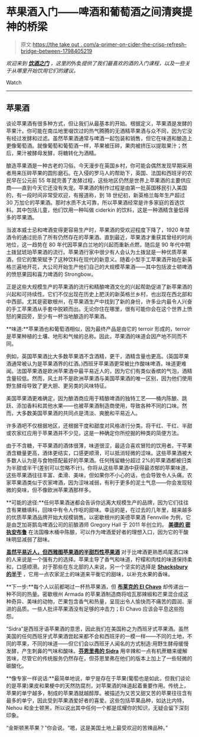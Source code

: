 # 苹果酒入门——啤酒和葡萄酒之间清爽提神的桥梁

> 原文:[https://the take out . com/a-primer-on-cider-the-crisp-refresh-bridge-between-1798405219](https://thetakeout.com/a-primer-on-cider-the-crisp-refreshing-bridge-between-1798405219)

*欢迎来到* [***饮酒之门***](https://thetakeout.com/c/gateways-to-drinkery) *，这里的*外卖*提供了我们最喜欢的酒的入门课程，以及一些关于从哪里开始饮用它们的建议。*

Watch

* * *

## 苹果酒

谈论苹果酒有很多种方式，但让我们从最基本的开始。根据定义，苹果酒是发酵的苹果汁。你可能在南瓜地里啜饮过的热气腾腾的无酒精苹果酒与众不同，因为它没有经过发酵和过滤。虽然苹果酒通常与啤酒一起包装和销售，但它在味道和酿造上更像葡萄酒。就像葡萄和葡萄酒一样，苹果被压碎，果肉被挤压以提取果汁；然后，果汁被酵母发酵，将糖转化为酒精。

酿造苹果酒是一种古老的习俗。今天漫步在英国乡村，你可能会偶然发现早期采用者用来压碎苹果的圆形磨石。在入侵的罗马人的帮助下，英国、法国和西班牙的农民早在公元前 55 年就完善了发酵过程，这些地区仍然是世界上苹果酒的主要供应商——直到今天它还没有失宠。苹果酒的制作过程是由第一批英国移民引入美国的，有一段时间非常受欢迎，有报道称，到 18 世纪初，新英格兰每年生产超过 30 万加仑的苹果酒。那时水质不太可靠，所以苹果酒经常是许多家庭的首选饮料。其中包括儿童，他们饮用一种叫做 ciderkin 的饮料，这是一种酒精含量低得多的苹果酒。

当波本威士忌和啤酒变得更容易生产时，苹果酒的受欢迎程度下降了，1920 年禁酒令的通过扼杀了所有仍然存在的苹果酒。直到最近，苹果酒才重获其曾经的时尚地位，这一趋势在 80 年代因苹果白兰地的兴起而重新点燃，随后是 90 年代中期土拨鼠琥珀苹果酒的流行。苹果酒行家中很少有人会认为土拨鼠是一种优质苹果酒，但它的繁荣赋予了这种饮料在现代的新意义。随着小型手工苹果酒开始在新英格兰遍地开花，大公司开始生产他们自己的大规模苹果酒——其中包括波士顿啤酒的愤怒果园和喜力啤酒的 Strongbow。

正是这些大规模生产的苹果酒的流行和精酿啤酒文化的兴起帮助促进了新苹果酒的兴起和可持续性。它们不仅出现在历史上肥沃的新英格兰乡村，也出现在西北部和中西部。尤其是密歇根州，在苹果酒生产中找到了新的身份，许多业内最令人兴奋的手工苹果酒从手套中脱颖而出。无论你住在哪里，很有可能你会在这个世界上愤怒的果园旁，至少有一杯当地酿造的苹果酒。

**味道:**苹果酒也和葡萄酒相似，因为最终产品是由它的 terroir 形成的，terroir 是苹果种植的土壤、地形和气候的总称。因此，苹果酒的味道会因产地不同而不同。

例如，英国苹果酒比大多数苹果酒不含酒精，更干，酒精含量也更高。(英国苹果酒通常被认为是苹果酒界的红酒。)西班牙苹果酒更常被比作酸味啤酒，味道更难闻。法国苹果酒是欧洲苹果酒中最平易近人的，因为它们有类似香槟的气泡，酒精含量较低。然而，风土并不是欧洲苹果酒与美国苹果酒的唯一区别，因为他们使用野生酵母导致了更大胆、更另类的风味特征。

美国苹果酒更难确定，因为酿酒商应用于精酿啤酒的独特工艺——桶内陈酿、跳跃、添加香料和其他水果——也被苹果酒制造商使用，导致各种不同的口味。然而，大多数美国苹果酒的共同点是清淡、爽脆和平易近人。

许多酒吧不仅根据地区，还根据干度和甜度对风格进行分类。将干红、干红、半甜或农家红应用于苹果酒并不少见，这是一种确定你所挖掘的种类的简便方法。

由于不含糖，干苹果酒的酒体很薄，味道很涩，最适合喜欢冒险的饮用者。干苹果酒含糖量更高，酒体更结实，口感更顺滑，可以抵消轻微的涩味。这些苹果酒被大多数人认为是与食物搭配最好的苹果酒。任何残留糖分超过 2%的苹果酒都被归类为半甜或半干(差别可以忽略不计)。你将从这些苹果酒中获得最浓郁的苹果味道，这些苹果酒往往丰富、柔滑、美味，但如果你不小心的话，也会导致令人头痛。农家苹果酒类似于农家啤酒，因为涩味减弱，有利于更多的泥土气息——你会发现轻微的臭味，但不像欧洲苹果酒那样多。

**可能的途径:**任何苹果酒迷都会告诉你远离大规模生产的品牌，因为它们往往含有果糖填料，回味中有令人作呕的甜味。幸运的是，在过去的几年里，越来越多的优质苹果酒品牌开始大规模销售。以密歇根州的美德苹果酒 Fennville 为例，它是由芝加哥鹅岛啤酒公司的前酿酒师 Gregory Hall 于 2011 年创立的。 [**美德的** **密执安布鲁**](http://www.virtuecider.com/michigan-brut/) 在法国橡木桶中陈酿，可以作为啤酒爱好者的理想入口，因为它的干酸味明显减弱了甜味。

[**虽然平易近人，但西雅图苹果酒的半甜烈性苹果酒**](https://www.seattlecidercompany.com/#year-round-1) 对于比啤酒更熟悉鸡尾酒口味的人来说是一个强有力的选择。苹果主导了香气和味道，柠檬和肉桂的味道保持柔和，口感顺滑。对于那些在东北部的人来说，另一个坚实的选择是 [**Shacksbury 的半干**](http://www.shacksbury.com/shop/classic) ，它用一点农家泥土的味道来平衡它的甜味，以补充水果的香味。

**下一步:**每个人以前都喝过一杯热苹果酒，但 [**布莱克的 El Chavo**](http://www.blakeshardcider.com/products/) 却传递出一种不同的热量。密歇根州 Armada 的苹果酒制造商将哈瓦那辣椒和芒果混合成这种奇异、美味的动物，芒果包含香气和热量，呈现出令人愉快而不痛苦的圆润、渐进的品质。一些人批评苹果酒没有足够的冲击力；El Chavo 应该会平息这些抱怨。

“Sidra”是西班牙语苹果酒的意思，因此我们在美国称之为西班牙式苹果酒。虽然美国的任何西班牙式苹果酒尝起来都不会和西班牙的一模一样——不同的土地，不同的苹果，不同的味道——但它们会以西班牙人闻名的方式制造:用野生酵母缓慢发酵，产生刺鼻的气味和酸味。[**芬恩里弗的 Sidra**](http://www.finnriver.com/cidery/products/sidra) 用辛辣和一点有机蔗糖来缓解苦味，尽管它的传统服务仍然存在，但芬恩里弗在他们的版本上加上了一些轻微的碳酸化。

**像专家一样说话:**最简单地说，单宁是存在于苹果(葡萄也是如此，但我们谈论的是苹果)果皮和果梗中的天然防腐剂，对苹果酒的味道起着重要作用。传统上，苹果的单宁越多，制成的苹果酒就越醇厚。被描述为又苦又甜又苦的苹果往往含有最多的单宁，因此受到苹果酒爱好者的喜爱。这些包括苹果品种，如达比内特，Nehou 和金士顿黑，所以说出其中任何一个都是炫耀你的知识，无疑会留下深刻印象。

“金斯顿黑苹果？”你会说。“嗯，这是美国土地上最受欢迎的苦辣品种。”